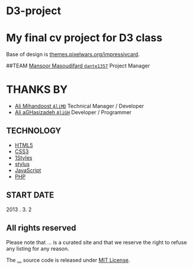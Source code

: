 D3-project
===========

My final cv project for D3 class
=================================
Base of design is [themes.pixelwars.org/impressivcard](http://themes.pixelwars.org/impressivcard/).

##TEAM
[Mansoor Masoudifard `dante1357`](https://github.com/dante1357) Project Manager

THANKS BY
=========

* [Ali Mihandoost `AliMD`](https://github.com/AliMD) Technical Manager / Developer
* [Ali aGHasizadeh `AliGH`](https://github.com/AliGH) Developer / Programmer

## TECHNOLOGY
* [HTML5](http://ali.md/wiki/html5)
* [CSS3](http://ali.md/css3ref)
* [1Styles](http://ali.md/1styles)
* [stylus](http://ali.md/stylus)
* [JavaScript](http://ali.md/wiki/javascript)
* [PHP](http://ali.md/php/)

## START DATE
2013 . 3. 2

## All rights reserved ###
Please note that ... is a curated site and that we reserve the right to refuse any listing for any reason.  
  
The [...](#) source code is released under [MIT License](http://opensource.org/licenses/MIT).  

